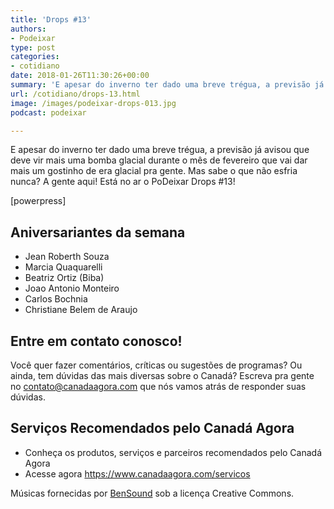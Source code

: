 ```yaml
---
title: 'Drops #13'
authors:
- Podeixar
type: post
categories:
- cotidiano
date: 2018-01-26T11:30:26+00:00
summary: 'E apesar do inverno ter dado uma breve trégua, a previsão já avisou que deve vir mais uma bomba glacial durante o mês de fevereiro que vai dar mais um gostinho de era glacial pra gente. Mas sabe o que não esfria nunca? A gente aqui! No ar o PoDeixar Drops #13!'
url: /cotidiano/drops-13.html
image: /images/podeixar-drops-013.jpg
podcast: podeixar

---
```

E apesar do inverno ter dado uma breve trégua, a previsão já avisou que deve vir mais uma bomba glacial durante o mês de fevereiro que vai dar mais um gostinho de era glacial pra gente. Mas sabe o que não esfria nunca? A gente aqui! Está no ar o PoDeixar Drops #13!

[powerpress]

## Aniversariantes da semana

  * Jean Roberth Souza
  * Marcia Quaquarelli
  * Beatriz Ortiz (Biba)
  * Joao Antonio Monteiro
  * Carlos Bochnia
  * Christiane Belem de Araujo

## Entre em contato conosco!

Você quer fazer comentários, críticas ou sugestões de programas? Ou ainda, tem dúvidas das mais diversas sobre o Canadá? Escreva pra gente no <contato@canadaagora.com> que nós vamos atrás de responder suas dúvidas.

## Serviços Recomendados pelo Canadá Agora

  * Conheça os produtos, serviços e parceiros recomendados pelo Canadá Agora
  * Acesse agora <https://www.canadaagora.com/servicos>

Músicas fornecidas por <a href="http://www.bensound.com/" target="_blank" rel="noopener noreferrer">BenSound</a> sob a licença Creative Commons.
